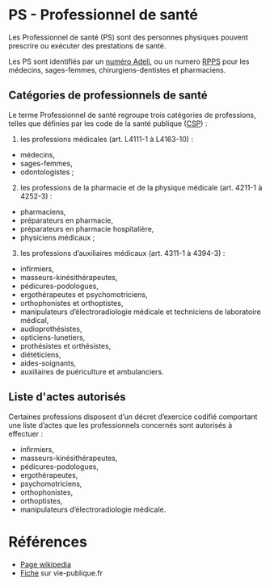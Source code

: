 # PS - Professionnel de santé 
<!-- SPDX-License-Identifier: MPL-2.0 -->

Les Professionnel de santé (PS) sont des personnes physiques pouvent prescrire ou exécuter des prestations de santé.

Les PS sont identifiés par un [numéro Adeli](ADELI.md), ou un numero [RPPS](RPPS.md) pour les médecins, sages-femmes, chirurgiens-dentistes et pharmaciens.

## Catégories de professionnels de santé

Le terme Professionnel de santé regroupe trois catégories de professions, telles que définies par les code de la santé publique ([CSP](CSP.md)) : 

1. les professions médicales (art. L4111-1 à L4163-10) : 
  - médecins, 
  - sages-femmes,
  - odontologistes ;

2. les professions de la pharmacie et de la physique médicale (art. 4211-1 à 4252-3) : 
  - pharmaciens, 
  - préparateurs en pharmacie, 
  - préparateurs en pharmacie hospitalière, 
  - physiciens médicaux ;

3. les professions d’auxiliaires médicaux (art. 4311-1 à 4394-3) : 
  - infirmiers, 
  - masseurs-kinésithérapeutes, 
  - pédicures-podologues, 
  - ergothérapeutes et psychomotriciens, 
  - orthophonistes et orthoptistes, 
  - manipulateurs d’électroradiologie médicale et techniciens de laboratoire médical, 
  - audioprothésistes, 
  - opticiens-lunetiers, 
  - prothésistes et orthésistes, 
  - diététiciens, 
  - aides-soignants, 
  - auxiliaires de puériculture et ambulanciers.
  
## Liste d'actes autorisés

Certaines professions disposent d’un décret d’exercice codifié comportant une liste d’actes que les professionnels concernés sont autorisés à effectuer : 
- infirmiers, 
- masseurs-kinésithérapeutes, 
- pédicures-podologues, 
- ergothérapeutes, 
- psychomotriciens, 
- orthophonistes, 
- orthoptistes, 
- manipulateurs d’électroradiologie médicale.

# Références

- [Page wikipedia](https://fr.wikipedia.org/wiki/Professionnel_de_la_sant%C3%A9)
- [Fiche](https://www.vie-publique.fr/decouverte-institutions/protection-sociale/professionnels-sante/qui-sont-professionnels-sante.html) sur vie-publique.fr
